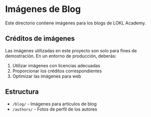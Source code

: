 # Imágenes de Blog

Este directorio contiene imágenes para los blogs de LOKL Academy.

## Créditos de imágenes

Las imágenes utilizadas en este proyecto son solo para fines de demostración. En un entorno de producción, deberás:

1. Utilizar imágenes con licencias adecuadas
2. Proporcionar los créditos correspondientes
3. Optimizar las imágenes para web

## Estructura

- `/blog/` - Imágenes para artículos de blog
- `/authors/` - Fotos de perfil de los autores
